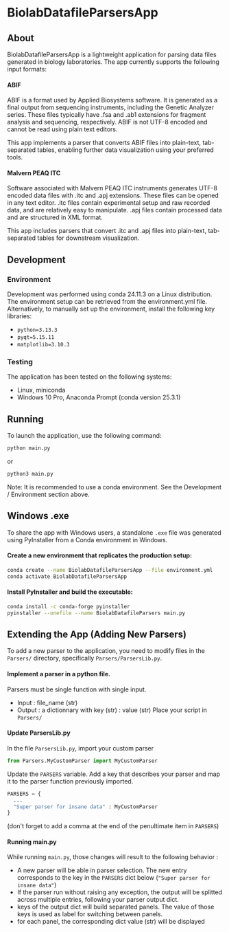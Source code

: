# BiolabDatafileParsersApp

## About
BiolabDatafileParsersApp is a lightweight application for parsing data files generated in biology laboratories. The app currently supports the following input formats:

#### ABIF
ABIF is a format used by Applied Biosystems software. It is generated as a final output from sequencing instruments, including the Genetic Analyzer series. These files typically have .fsa and .ab1 extensions for fragment analysis and sequencing, respectively. ABIF is not UTF-8 encoded and cannot be read using plain text editors.

This app implements a parser that converts ABIF files into plain-text, tab-separated tables, enabling further data visualization using your preferred tools.

#### Malvern PEAQ ITC
Software associated with Malvern PEAQ ITC instruments generates UTF-8 encoded data files with .itc and .apj extensions. These files can be opened in any text editor.
.itc files contain experimental setup and raw recorded data, and are relatively easy to manipulate.
.apj files contain processed data and are structured in XML format.

This app includes parsers that convert .itc and .apj files into plain-text, tab-separated tables for downstream visualization.

## Development
### Environment
Development was performed using conda 24.11.3 on a Linux distribution. The environment setup can be retrieved from the environment.yml file.
Alternatively, to manually set up the environment, install the following key libraries:
* `python=3.13.3`
* `pyqt=5.15.11`
* `matplotlib=3.10.3`

### Testing
The application has been tested on the following systems:
* Linux, miniconda
* Windows 10 Pro, Anaconda Prompt (conda version 25.3.1)

## Running

To launch the application, use the following command:

```bash
python main.py
```
or
```bash
python3 main.py
```

Note: It is recommended to use a conda environment. See the Development / Environment section above.

## Windows .exe

To share the app with Windows users, a standalone `.exe` file was generated using PyInstaller from a Conda environment in Windows.

#### Create a new environment that replicates the production setup:
```bash
conda create --name BiolabDatafileParsersApp --file environment.yml
conda activate BiolabDatafileParsersApp
```

#### Install PyInstaller and build the executable:
```bash
conda install -c conda-forge pyinstaller
pyinstaller --onefile --name BiolabDatafileParsers main.py
```

## Extending the App (Adding New Parsers)

To add a new parser to the application, you need to modify files in the `Parsers/` directory, specifically `Parsers/ParsersLib.py`.

#### Implement a parser in a python file.
Parsers must be single function with single input.
* Input : file_name (str)
* Output : a dictionnary with key (str) : value (str)
Place your script in `Parsers/`

#### Update ParsersLib.py
In the file `ParsersLib.py`, import your custom parser 
```python
from Parsers.MyCustomParser import MyCustomParser
```
Update the `PARSERS` variable. Add a key that describes your parser and map it to the parser function previously imported.

```python
PARSERS = {
  ...
  "Super parser for insane data" : MyCustomParser
}
```

(don't forget to add a comma at the end of the penultimate item in `PARSERS`)

#### Running main.py
While running `main.py`, those changes will result to the following behavior :
* A new parser will be able in parser selection. The new entry corresponds to the key in the `PARSERS` dict below (`"Super parser for insane data"`)
* If the parser run without raising any exception, the output will be splitted across multiple entries, following your parser output dict.
* keys of the output dict will build separated panels. The value of those keys is used as label for switching between panels.
* for each panel, the corresponding dict value (str) will be displayed

